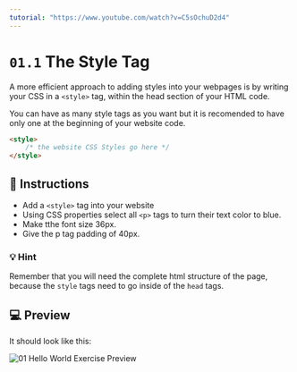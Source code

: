 ```yaml
---
tutorial: "https://www.youtube.com/watch?v=C5sOchuD2d4"
---
```


# `01.1` The Style Tag

A more efficient approach to adding styles into your webpages is by writing your CSS in a `<style>` tag, within the head section of your HTML code.

You can have as many style tags as you want but it is recomended to have only one at the beginning of your website code.

```HTML
<style>
    /* the website CSS Styles go here */
</style>
```

## 📝 Instructions

- Add a `<style>` tag into your website
- Using CSS properties select all `<p>` tags to turn their text color to blue.
- Make tthe font size 36px. 
- Give the p tag padding of 40px.

### 💡 Hint

Remember that you will need the complete html structure of the page, because the `style` tags need to go inside of the `head` tags.

## 💻 Preview

It should look like this:

![01 Hello World Exercise Preview](https://github.com/4GeeksAcademy/css-tutorial-exercises-course/blob/master/.learn/assets/01.1-1.png?raw=true)
